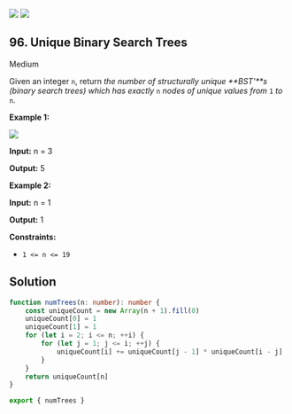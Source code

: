 [![](https://img.shields.io/github/stars/LeetCode-in-TypeScript/LeetCode-in-TypeScript?label=Stars&style=flat-square)](https://github.com/LeetCode-in-TypeScript/LeetCode-in-TypeScript)
[![](https://img.shields.io/github/forks/LeetCode-in-TypeScript/LeetCode-in-TypeScript?label=Fork%20me%20on%20GitHub%20&style=flat-square)](https://github.com/LeetCode-in-TypeScript/LeetCode-in-TypeScript/fork)

## 96\. Unique Binary Search Trees

Medium

Given an integer `n`, return _the number of structurally unique **BST'**s (binary search trees) which has exactly_ `n` _nodes of unique values from_ `1` _to_ `n`.

**Example 1:**

![](https://assets.leetcode.com/uploads/2021/01/18/uniquebstn3.jpg)

**Input:** n = 3

**Output:** 5 

**Example 2:**

**Input:** n = 1

**Output:** 1 

**Constraints:**

*   `1 <= n <= 19`

## Solution

```typescript
function numTrees(n: number): number {
    const uniqueCount = new Array(n + 1).fill(0)
    uniqueCount[0] = 1
    uniqueCount[1] = 1
    for (let i = 2; i <= n; ++i) {
        for (let j = 1; j <= i; ++j) {
            uniqueCount[i] += uniqueCount[j - 1] * uniqueCount[i - j]
        }
    }
    return uniqueCount[n]
}

export { numTrees }
```